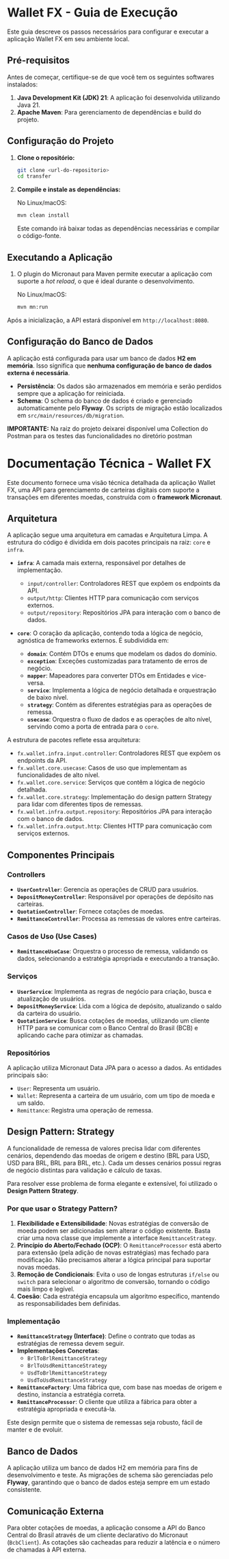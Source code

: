 # Wallet FX - Guia de Execução

Este guia descreve os passos necessários para configurar e executar a aplicação Wallet FX em seu ambiente local.

## Pré-requisitos

Antes de começar, certifique-se de que você tem os seguintes softwares instalados:

1.  **Java Development Kit (JDK) 21**: A aplicação foi desenvolvida utilizando Java 21.
2.  **Apache Maven**: Para gerenciamento de dependências e build do projeto.

## Configuração do Projeto

1.  **Clone o repositório:**
    ```bash
    git clone <url-do-repositorio>
    cd transfer
    ```

2.  **Compile e instale as dependências:**

    No Linux/macOS:

    ```bash
    mvn clean install
    ```

    Este comando irá baixar todas as dependências necessárias e compilar o código-fonte.

## Executando a Aplicação


1. O plugin do Micronaut para Maven permite executar a aplicação com suporte a *hot reload*, o que é ideal durante o desenvolvimento.

    No Linux/macOS:
    
    ```bash
    mvn mn:run
    ```


Após a inicialização, a API estará disponível em `http://localhost:8080`.


## Configuração do Banco de Dados

A aplicação está configurada para usar um banco de dados **H2 em memória**. Isso significa que **nenhuma configuração de banco de dados externa é necessária**.

- **Persistência**: Os dados são armazenados em memória e serão perdidos sempre que a aplicação for reiniciada.
- **Schema**: O schema do banco de dados é criado e gerenciado automaticamente pelo **Flyway**. Os scripts de migração estão localizados em `src/main/resources/db/migration`.


**IMPORTANTE:** Na raiz do projeto deixarei disponível uma Collection do Postman para os testes das funcionalidades no diretório postman


# Documentação Técnica - Wallet FX

Este documento fornece uma visão técnica detalhada da aplicação Wallet FX, uma API para gerenciamento de carteiras digitais com suporte a transações em diferentes moedas, construída com o **framework Micronaut**.

## Arquitetura

A aplicação segue uma arquitetura em camadas e Arquitetura Limpa. A estrutura do código é dividida em dois pacotes principais na raiz: `core` e `infra`.

- **`infra`**: A camada mais externa, responsável por detalhes de implementação.
    - `input/controller`: Controladores REST que expõem os endpoints da API.
    - `output/http`: Clientes HTTP para comunicação com serviços externos.
    - `output/repository`: Repositórios JPA para interação com o banco de dados.

- **`core`**: O coração da aplicação, contendo toda a lógica de negócio, agnóstica de frameworks externos. É subdividida em:
    - **`domain`**: Contém DTOs e enums que modelam os dados do domínio.
    - **`exception`**: Exceções customizadas para tratamento de erros de negócio.
    - **`mapper`**: Mapeadores para converter DTOs em Entidades e vice-versa.
    - **`service`**: Implementa a lógica de negócio detalhada e orquestração de baixo nível.
    - **`strategy`**: Contém as diferentes estratégias para as operações de remessa.
    - **`usecase`**: Orquestra o fluxo de dados e as operações de alto nível, servindo como a porta de entrada para o `core`.

A estrutura de pacotes reflete essa arquitetura:

- `fx.wallet.infra.input.controller`: Controladores REST que expõem os endpoints da API.
- `fx.wallet.core.usecase`: Casos de uso que implementam as funcionalidades de alto nível.
- `fx.wallet.core.service`: Serviços que contêm a lógica de negócio detalhada.
- `fx.wallet.core.strategy`: Implementação do design pattern Strategy para lidar com diferentes tipos de remessas.
- `fx.wallet.infra.output.repository`: Repositórios JPA para interação com o banco de dados.
- `fx.wallet.infra.output.http`: Clientes HTTP para comunicação com serviços externos.

## Componentes Principais

### Controllers

- **`UserController`**: Gerencia as operações de CRUD para usuários.
- **`DepositMoneyController`**: Responsável por operações de depósito nas carteiras.
- **`QuotationController`**: Fornece cotações de moedas.
- **`RemittanceController`**: Processa as remessas de valores entre carteiras.

### Casos de Uso (Use Cases)

- **`RemittanceUseCase`**: Orquestra o processo de remessa, validando os dados, selecionando a estratégia apropriada e executando a transação.

### Serviços

- **`UserService`**: Implementa as regras de negócio para criação, busca e atualização de usuários.
- **`DepositMoneyService`**: Lida com a lógica de depósito, atualizando o saldo da carteira do usuário.
- **`QuotationService`**: Busca cotações de moedas, utilizando um cliente HTTP para se comunicar com o Banco Central do Brasil (BCB) e aplicando cache para otimizar as chamadas.

### Repositórios

A aplicação utiliza Micronaut Data JPA para o acesso a dados. As entidades principais são:

- `User`: Representa um usuário.
- `Wallet`: Representa a carteira de um usuário, com um tipo de moeda e um saldo.
- `Remittance`: Registra uma operação de remessa.

## Design Pattern: Strategy

A funcionalidade de remessa de valores precisa lidar com diferentes cenários, dependendo das moedas de origem e destino (BRL para USD, USD para BRL, BRL para BRL, etc.). Cada um desses cenários possui regras de negócio distintas para validação e cálculo de taxas.

Para resolver esse problema de forma elegante e extensível, foi utilizado o **Design Pattern Strategy**.

### Por que usar o Strategy Pattern?

1.  **Flexibilidade e Extensibilidade**: Novas estratégias de conversão de moeda podem ser adicionadas sem alterar o código existente. Basta criar uma nova classe que implemente a interface `RemittanceStrategy`.
2.  **Princípio do Aberto/Fechado (OCP)**: O `RemittanceProcessor` está aberto para extensão (pela adição de novas estratégias) mas fechado para modificação. Não precisamos alterar a lógica principal para suportar novas moedas.
3.  **Remoção de Condicionais**: Evita o uso de longas estruturas `if/else` ou `switch` para selecionar o algoritmo de conversão, tornando o código mais limpo e legível.
4.  **Coesão**: Cada estratégia encapsula um algoritmo específico, mantendo as responsabilidades bem definidas.

### Implementação

- **`RemittanceStrategy` (Interface)**: Define o contrato que todas as estratégias de remessa devem seguir.
- **Implementações Concretas**:
    - `BrlToBrlRemittanceStrategy`
    - `BrlToUsdRemittanceStrategy`
    - `UsdToBrlRemittanceStrategy`
    - `UsdToUsdRemittanceStrategy`
- **`RemittanceFactory`**: Uma fábrica que, com base nas moedas de origem e destino, instancia a estratégia correta.
- **`RemittanceProcessor`**: O cliente que utiliza a fábrica para obter a estratégia apropriada e executá-la.

Este design permite que o sistema de remessas seja robusto, fácil de manter e de evoluir.

## Banco de Dados

A aplicação utiliza um banco de dados H2 em memória para fins de desenvolvimento e teste. As migrações de schema são gerenciadas pelo **Flyway**, garantindo que o banco de dados esteja sempre em um estado consistente.

## Comunicação Externa

Para obter cotações de moedas, a aplicação consome a API do Banco Central do Brasil através de um cliente declarativo do Micronaut (`BcbClient`). As cotações são cacheadas para reduzir a latência e o número de chamadas à API externa.
